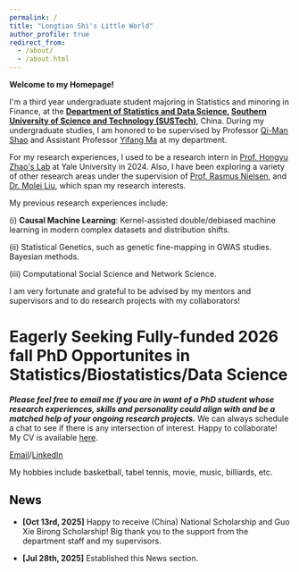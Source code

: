 ```yaml
---
permalink: /
title: "Longtian Shi's Little World"
author_profile: true
redirect_from: 
  - /about/
  - /about.html
---
```


**Welcome to my Homepage!**

I'm a third year undergraduate student majoring in Statistics and minoring in Finance, at the **[Department of Statistics and Data Science](https://stat-ds.sustech.edu.cn/?lang=en-us), [Southern University of Science and Technology (SUSTech)](https://www.sustech.edu.cn/en/)**, China. During my undergraduate studies, I am honored to be supervised by Professor [Qi-Man Shao](https://www.sustech.edu.cn/en/faculties/shaoqiman.html) and Assistant Professor [Yifang Ma](https://www.sustech.edu.cn/en/faculties/mayifang.html) at my department.

For my research experiences, I used to be a research intern in [Prof. Hongyu Zhao's Lab](https://zhaocenter.org/) at Yale University in 2024. Also, I have been exploring a variety of other research areas under the supervision of [Prof. Rasmus Nielsen](https://statistics.berkeley.edu/people/rasmus-nielsen), and [Dr. Molei Liu](https://moleibobliu.github.io/), which span my research interests. 


My previous research experiences include:

(i) **Causal Machine Learning**: Kernel-assisted double/debiased machine learning in modern complex datasets and distribution shifts. 

(ii) Statistical Genetics, such as genetic fine-mapping in GWAS studies. Bayesian methods.

(iii) Computational Social Science and Network Science.

I am very fortunate and grateful to be advised by my mentors and supervisors and to do research projects with my collaborators!


Eagerly Seeking Fully-funded 2026 fall PhD Opportunites in Statistics/Biostatistics/Data Science
======
***Please feel free to email me if you are in want of a PhD student whose research experiences, skills and personality could align with and be a matched help of your ongoing research projects.*** We can always schedule a chat to see if there is any intersection of interest. Happy to collaborate! My CV is available [here](/files/Longtian_Shi_CV_2025_10_29updated.pdf).


[Email](shilt2022@mail.sustech.edu.cn)/[LinkedIn](https://www.linkedin.com/in/longtian-shi-280b14315/)


My hobbies include basketball, tabel tennis, movie, music, billiards, etc.



## <font color = '#000000'>News</font>



* **[Oct 13rd, 2025]** Happy to receive (China) National Scholarship and Guo Xie Birong Scholarship! Big thank you to the support from the department staff and my supervisors.


* **[Jul 28th, 2025]** Established this News section.



<div  style = "display:block;width:400px;height:400px">
<script type="text/javascript" id="clstr_globe" src="//clustrmaps.com/globe.js?d=hz6k6GhkBzNXk-zatck70bB_OnevtaTUx9GNaLEP09E"></script>

  
</div>
